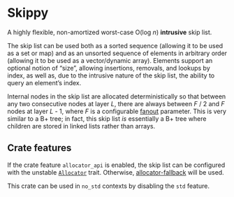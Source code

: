 Skippy
======

A highly flexible, non-amortized worst-case O(log *n*) **intrusive** skip list.

The skip list can be used both as a sorted sequence (allowing it to be used as
a set or map) and as an unsorted sequence of elements in arbitrary order
(allowing it to be used as a vector/dynamic array). Elements support an
optional notion of “size”, allowing insertions, removals, and lookups by index,
as well as, due to the intrusive nature of the skip list, the ability to query
an element’s index.

Internal nodes in the skip list are allocated deterministically so that between
any two consecutive nodes at layer *L*, there are always between *F* / 2 and
*F* nodes at layer *L* - 1, where *F* is a configurable [fanout] parameter.
This is very similar to a B+ tree; in fact, this skip list *is* essentially a
B+ tree where children are stored in linked lists rather than arrays.

Crate features
--------------

If the crate feature `allocator_api` is enabled, the skip list can be
configured with the unstable [`Allocator`] trait. Otherwise,
[allocator-fallback] will be used.

This crate can be used in `no_std` contexts by disabling the `std` feature.

[fanout]: https://doc.rust-lang.org/skippy/0.1/skippy/options/trait.ListOptions.html#associatedtype.Fanout
[`Allocator`]: https://doc.rust-lang.org/stable/std/alloc/trait.Allocator.html
[allocator-fallback]: https://docs.rs/allocator-fallback
